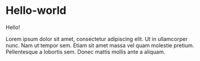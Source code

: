 # Hello-world

Hello!

Lorem ipsum dolor sit amet, consectetur adipiscing elit. Ut in ullamcorper nunc. Nam ut tempor sem. Etiam sit amet massa vel quam molestie pretium. Pellentesque a lobortis sem. Donec mattis mollis ante a aliquam.
